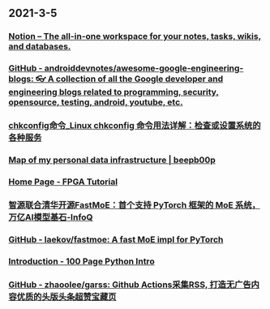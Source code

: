 
## 2021-3-5

### [Notion – The all-in-one workspace for your notes, tasks, wikis, and databases.](https://www.notion.so)

### [GitHub - androiddevnotes/awesome-google-engineering-blogs: 👓 A collection of all the Google developer and engineering blogs related to programming, security, opensource, testing, android, youtube, etc.](https://github.com/androiddevnotes/awesome-google-engineering-blogs)

### [chkconfig命令_Linux chkconfig 命令用法详解：检查或设置系统的各种服务](https://man.linuxde.net/chkconfig)

### [Map of my personal data infrastructure | beepb00p](https://beepb00p.xyz/myinfra.html)

### [Home Page - FPGA Tutorial](https://www.fpgatutorial.com/)

### [智源联合清华开源FastMoE：首个支持 PyTorch 框架的 MoE 系统，万亿AI模型基石-InfoQ](https://www.infoq.cn/article/TDQdjUWugUYhMJGaoOUJ)

### [GitHub - laekov/fastmoe: A fast MoE impl for PyTorch](https://github.com/laekov/fastmoe)

### [Introduction - 100 Page Python Intro](https://learnbyexample.github.io/100_page_python_intro/introduction.html)

### [GitHub - zhaoolee/garss: Github Actions采集RSS, 打造无广告内容优质的头版头条超赞宝藏页](https://github.com/zhaoolee/garss)